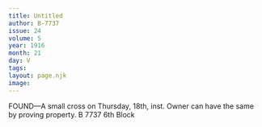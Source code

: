 ```yaml
---
title: Untitled
author: B-7737
issue: 24
volume: 5
year: 1916
month: 21
day: V
tags:
layout: page.njk
image:
---
```

FOUND—A small cross on Thursday, 18th, inst. Owner can have the same by proving property.   B 7737 6th Block   

